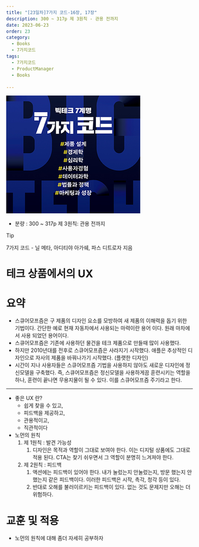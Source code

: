 ```yaml
---
title: "[23일차]7가지 코드-16장, 17장"
description: 300 ~ 317p 제 3원칙 - 관용 전까지
date: 2023-06-23
order: 23
category:
  - Books
  - 7가지코드
tags:
  - 7가지코드
  - ProductManager
  - Books

---
```

![표지](./Untitled.png)
- 분량 : 300 ~ 317p 제 3원칙: 관용 전까지

>[!tip]
>7가지 코드 - 닐 메타, 아디티야 아가쉐, 파스 디트로자 지음


# 테크 상품에서의 UX

# 요약

- 스큐어모프즘은 구 제품의 디자인 요소를 모방하여 새 제품의 이해력을 돕기 위한 기법이다. 
간단한 예로 현재 자동차에서 사용되는 마력이란 용어 이다. 원래 마차에서 사용 되었던 용어이다.
- 스큐어모프즘은 기존에 사용하던 물건을 테크 제품으로 만들때 많이 사용했다.
- 하지만 2010년대를 전후로 스큐어모프즘은 사라지기 시작했다. 애플은 추상적인 디자인으로 자사의 제품을 바꿔나가기 시작했다. (플랫한 디자인)
- 시간이 지나 사용자들은 스큐어모프즘 기법을 사용하지 않아도 새로운 디자인에 정신모델을 구축했다. 즉, 스큐어모프즘은 정신모델을 사용하게끔 훈련시키는 역할을 하나, 훈련이 끝나면 무용지물이 될 수 있다. 
이를 스큐어모프즘 주기라고 한다.

---

- 좋은 UX 란?
    - 쉽게 찾을 수 있고,
    - 피드백을 제공하고,
    - 관용적이고,
    - 직관적이다
- 노먼의 원칙
    1. 제 1원칙 : 발견 가능성
        1. 디자인은 목적과 역할이 그대로 보여야 한다. 
        이는 디지털 상품에도 그대로 적용 된다. CTA는 찾기 쉬우면서 그 역할이 분명히 느겨져야 한다. 
    2. 제 2원칙 : 피드백
        1. 액션에는 피드백이 있어야 한다. 내가 눌렀는지 안눌렀는지, 방문 했는지 안했는지 같은 피드백이다. 
        이러한 피드백은 시작, 촉각, 청각 등이 있다. 
        2. 반대로 오해를 불러이르키는 피드백이 있다. 없는 것도 문제지만 오해는 더 위험하다.

# 교훈 및 적용

- 노먼의 원칙에 대해 좀더 자세히 공부하자